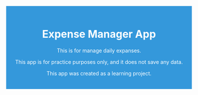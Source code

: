 <div style="background-color: #3498db; color: white; text-align: center; padding: 20px;">
  <h1>Expense Manager App</h1>
  <p>This is for manage daily expanses.</p>
  <p>This app is for practice purposes only, and it does not save any data.</p>
  <p>This app was created as a learning project.</p>

</div>

